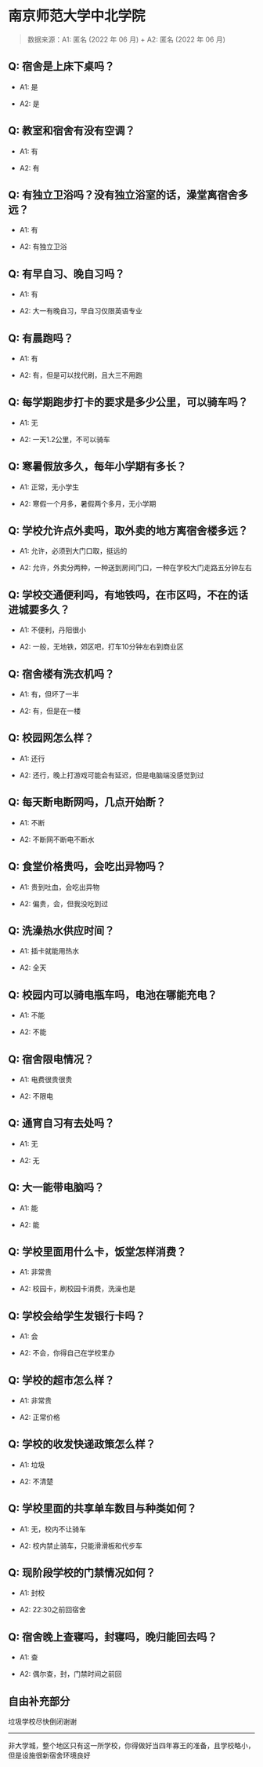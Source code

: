 # 南京师范大学中北学院

> 数据来源：A1: 匿名 (2022 年 06 月) + A2: 匿名 (2022 年 06 月)

## Q: 宿舍是上床下桌吗？

- A1: 是

- A2: 是

## Q: 教室和宿舍有没有空调？

- A1: 有

- A2: 有

## Q: 有独立卫浴吗？没有独立浴室的话，澡堂离宿舍多远？

- A1: 有

- A2: 有独立卫浴

## Q: 有早自习、晚自习吗？

- A1: 有

- A2: 大一有晚自习，早自习仅限英语专业

## Q: 有晨跑吗？

- A1: 有

- A2: 有，但是可以找代刷，且大三不用跑

## Q: 每学期跑步打卡的要求是多少公里，可以骑车吗？

- A1: 无

- A2: 一天1.2公里，不可以骑车

## Q: 寒暑假放多久，每年小学期有多长？

- A1: 正常，无小学生

- A2: 寒假一个月多，暑假两个多月，无小学期

## Q: 学校允许点外卖吗，取外卖的地方离宿舍楼多远？

- A1: 允许，必须到大门口取，挺远的

- A2: 允许，外卖分两种，一种送到房间门口，一种在学校大门走路五分钟左右

## Q: 学校交通便利吗，有地铁吗，在市区吗，不在的话进城要多久？

- A1: 不便利，丹阳很小

- A2: 一般，无地铁，郊区吧，打车10分钟左右到商业区

## Q: 宿舍楼有洗衣机吗？

- A1: 有，但坏了一半

- A2: 有，但是在一楼

## Q: 校园网怎么样？

- A1: 还行

- A2: 还行，晚上打游戏可能会有延迟，但是电脑端没感觉到过

## Q: 每天断电断网吗，几点开始断？

- A1: 不断

- A2: 不断网不断电不断水

## Q: 食堂价格贵吗，会吃出异物吗？

- A1: 贵到吐血，会吃出异物

- A2: 偏贵，会，但我没吃到过

## Q: 洗澡热水供应时间？

- A1: 插卡就能用热水

- A2: 全天

## Q: 校园内可以骑电瓶车吗，电池在哪能充电？

- A1: 不能

- A2: 不能

## Q: 宿舍限电情况？

- A1: 电费很贵很贵

- A2: 不限电

## Q: 通宵自习有去处吗？

- A1: 无

- A2: 无

## Q: 大一能带电脑吗？

- A1: 能

- A2: 能

## Q: 学校里面用什么卡，饭堂怎样消费？

- A1: 非常贵

- A2: 校园卡，刷校园卡消费，洗澡也是

## Q: 学校会给学生发银行卡吗？

- A1: 会

- A2: 不会，你得自己在学校里办

## Q: 学校的超市怎么样？

- A1: 非常贵

- A2: 正常价格

## Q: 学校的收发快递政策怎么样？

- A1: 垃圾

- A2: 不清楚

## Q: 学校里面的共享单车数目与种类如何？

- A1: 无，校内不让骑车

- A2: 校内禁止骑车，只能滑滑板和代步车

## Q: 现阶段学校的门禁情况如何？

- A1: 封校

- A2: 22:30之前回宿舍

## Q: 宿舍晚上查寝吗，封寝吗，晚归能回去吗？

- A1: 查

- A2: 偶尔查，封，门禁时间之前回

## 自由补充部分

垃圾学校尽快倒闭谢谢

***

非大学城，整个地区只有这一所学校，你得做好当四年寡王的准备，且学校略小，但是设施很新宿舍环境良好